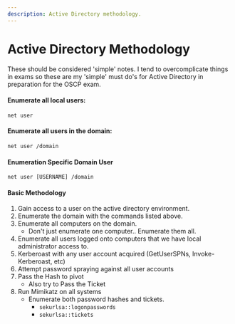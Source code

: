 ```yaml
---
description: Active Directory methodology.
---
```


# Active Directory Methodology

These should be considered 'simple' notes. I tend to overcomplicate things in exams so these are my 'simple' must do's for Active Directory in preparation for the OSCP exam.&#x20;

#### Enumerate all local users:

`net user`

#### Enumerate all users in the domain:&#x20;

`net user /domain`

#### Enumeration Specific Domain User

`net user [USERNAME] /domain`

#### Basic Methodology

1. Gain access to a user on the active directory environment.
2. Enumerate the domain with the commands listed above.
3. Enumerate all computers on the domain.&#x20;
   * Don't just enumerate one computer.. Enumerate them all.
4. Enumerate all users logged onto computers that we have local administrator access to.
5. Kerberoast with any user account acquired (GetUserSPNs, Invoke-Kerberoast, etc)
6. Attempt password spraying against all user accounts
7. Pass the Hash to pivot
   * Also try to Pass the Ticket
8. Run Mimikatz on all systems
   * Enumerate both password hashes and tickets.
     * `sekurlsa::logonpasswords`
     * `sekurlsa::tickets`
